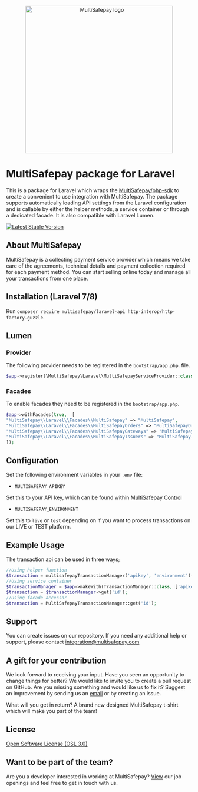 <p align="center">
  <img src="https://www.multisafepay.com/img/multisafepaylogo.svg" alt="MultiSafepay logo" width="400px" position="center">
</p>

# MultiSafepay package for Laravel
This is a package for Laravel which wraps the [MultiSafepay/php-sdk](https://github.com/MultiSafepay/php-sdk) to create a convenient to use integration with MultiSafepay. The package supports automatically loading API settings from the Laravel configuration and is callable by either the helper methods, a service container or through a dedicated facade.
It is also compatible with Laravel Lumen.

[![Latest Stable Version](https://img.shields.io/packagist/v/multisafepay/laravel-api)](https://packagist.org/packages/multisafepay/laravel-api)

## About MultiSafepay ##
MultiSafepay is a collecting payment service provider which means we take care of the agreements, technical details and payment collection required for each payment method. You can start selling online today and manage all your transactions from one place.

## Installation (Laravel 7/8)
Run `composer require multisafepay/laravel-api http-interop/http-factory-guzzle`.

## Lumen
### Provider
The following provider needs to be registered in the `bootstrap/app.php`. file.
```PHP  
$app->register(\MultiSafepay\Laravel\MultiSafepayServiceProvider::class);  
```  
### Facades 
To enable facades they need to be registered in the `bootstrap/app.php`.
```PHP  
$app->withFacades(true,  [
"MultiSafepay\\Laravel\\Facades\\MultiSafepay" => "MultiSafepay",
"MultiSafepay\\Laravel\\Facades\\MultiSafepayOrders" => "MultiSafepayOrders",
"MultiSafepay\\Laravel\\Facades\\MultiSafepayGateways" => "MultiSafepayGateways",
"MultiSafepay\\Laravel\\Facades\\MultiSafepayIssuers" => "MultiSafepayIssuers", 
]);  
```

## Configuration
Set the following environment variables in your `.env` file:

- `MULTISAFEPAY_APIKEY`

Set this to your API key, which can be found within [MultiSafepay Control](https://docs.multisafepay.com/tools/multisafepay-control/get-your-api-key/)

- `MULTISAFEPAY_ENVIRONMENT`

Set this to `live` or `test` depending on if you want to process transactions on our LIVE or TEST platform.

## Example Usage
The transaction api can be used in three ways;
```PHP
//Using helper function
$transaction = multisafepayTransactionManager('apikey', 'environment')->get('id');
//Using service container
$transactionManager = $app->makeWith(TransactionManager::class, ['apikey' => 'xxxx', 'environment' => 'live']);
$transaction = $transactionManager->get('id');
//Using facade accessor
$transaction = MultiSafepayTransactionManager::get('id');
```

## Support
You can create issues on our repository. If you need any additional help or support, please contact <a href="mailto:integration@multisafepay.com">integration@multisafepay.com</a>

## A gift for your contribution
We look forward to receiving your input. Have you seen an opportunity to change things for better? We would like to invite you to create a pull request on GitHub.
Are you missing something and would like us to fix it? Suggest an improvement by sending us an [email](mailto:integration@multisafepay.com) or by creating an issue.

What will you get in return? A brand new designed MultiSafepay t-shirt which will make you part of the team!

## License
[Open Software License (OSL 3.0)](https://github.com/MultiSafepay/laravel-api/blob/master/LICENSE.md)

## Want to be part of the team?
Are you a developer interested in working at MultiSafepay? [View](https://www.multisafepay.com/careers/#jobopenings) our job openings and feel free to get in touch with us.

